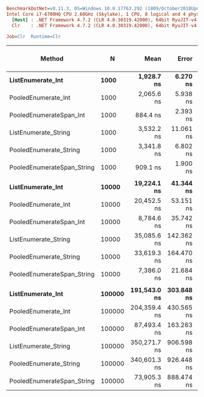 ``` ini

BenchmarkDotNet=v0.11.3, OS=Windows 10.0.17763.292 (1809/October2018Update/Redstone5)
Intel Core i7-6700HQ CPU 2.60GHz (Skylake), 1 CPU, 8 logical and 4 physical cores
  [Host] : .NET Framework 4.7.2 (CLR 4.0.30319.42000), 64bit RyuJIT-v4.7.3324.0
  Clr    : .NET Framework 4.7.2 (CLR 4.0.30319.42000), 64bit RyuJIT-v4.7.3324.0

Job=Clr  Runtime=Clr  

```
|                     Method |      N |         Mean |      Error |     StdDev | Ratio | Gen 0/1k Op | Gen 1/1k Op | Gen 2/1k Op | Allocated Memory/Op |
|--------------------------- |------- |-------------:|-----------:|-----------:|------:|------------:|------------:|------------:|--------------------:|
|          **ListEnumerate_Int** |   **1000** |   **1,928.7 ns** |   **6.270 ns** |   **5.558 ns** |  **1.00** |           **-** |           **-** |           **-** |                   **-** |
|        PooledEnumerate_Int |   1000 |   2,065.6 ns |   5.938 ns |   5.554 ns |  1.07 |           - |           - |           - |                   - |
|    PooledEnumerateSpan_Int |   1000 |     884.4 ns |   2.393 ns |   2.238 ns |  0.46 |           - |           - |           - |                   - |
|       ListEnumerate_String |   1000 |   3,532.2 ns |  11.061 ns |  10.347 ns |  1.83 |           - |           - |           - |                   - |
|     PooledEnumerate_String |   1000 |   3,341.8 ns |   6.802 ns |   6.363 ns |  1.73 |           - |           - |           - |                   - |
| PooledEnumerateSpan_String |   1000 |     909.1 ns |   1.900 ns |   1.778 ns |  0.47 |           - |           - |           - |                   - |
|                            |        |              |            |            |       |             |             |             |                     |
|          **ListEnumerate_Int** |  **10000** |  **19,224.1 ns** |  **41.344 ns** |  **36.650 ns** |  **1.00** |           **-** |           **-** |           **-** |                   **-** |
|        PooledEnumerate_Int |  10000 |  20,452.5 ns |  53.151 ns |  47.117 ns |  1.06 |           - |           - |           - |                   - |
|    PooledEnumerateSpan_Int |  10000 |   8,784.6 ns |  35.742 ns |  33.433 ns |  0.46 |           - |           - |           - |                   - |
|       ListEnumerate_String |  10000 |  35,085.6 ns | 142.362 ns | 133.166 ns |  1.83 |           - |           - |           - |                   - |
|     PooledEnumerate_String |  10000 |  33,619.3 ns | 164.470 ns | 145.798 ns |  1.75 |           - |           - |           - |                   - |
| PooledEnumerateSpan_String |  10000 |   7,386.0 ns |  21.684 ns |  20.283 ns |  0.38 |           - |           - |           - |                   - |
|                            |        |              |            |            |       |             |             |             |                     |
|          **ListEnumerate_Int** | **100000** | **191,543.0 ns** | **303.848 ns** | **269.353 ns** |  **1.00** |           **-** |           **-** |           **-** |                   **-** |
|        PooledEnumerate_Int | 100000 | 204,359.4 ns | 430.565 ns | 402.751 ns |  1.07 |           - |           - |           - |                   - |
|    PooledEnumerateSpan_Int | 100000 |  87,493.4 ns | 163.263 ns | 144.729 ns |  0.46 |           - |           - |           - |                   - |
|       ListEnumerate_String | 100000 | 350,271.7 ns | 906.598 ns | 848.033 ns |  1.83 |           - |           - |           - |                   - |
|     PooledEnumerate_String | 100000 | 340,601.3 ns | 926.448 ns | 866.600 ns |  1.78 |           - |           - |           - |                   - |
| PooledEnumerateSpan_String | 100000 |  73,905.3 ns | 888.474 ns | 787.609 ns |  0.39 |           - |           - |           - |                   - |
